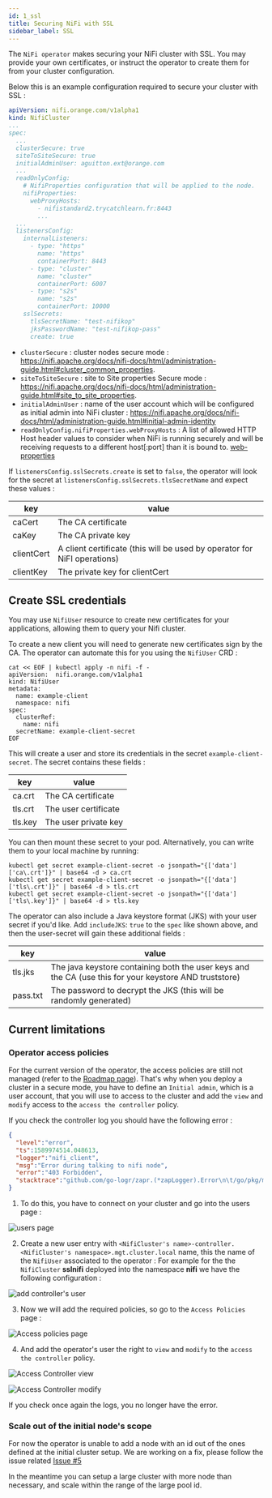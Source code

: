 ```yaml
---
id: 1_ssl
title: Securing NiFi with SSL
sidebar_label: SSL
---
```


The `NiFi operator` makes securing your NiFi cluster with SSL. You may provide your own certificates, or instruct the operator to create them for from your cluster configuration.

Below this is an example configuration required to secure your cluster with SSL : 

```yaml
apiVersion: nifi.orange.com/v1alpha1
kind: NifiCluster
...
spec:
  ...
  clusterSecure: true
  siteToSiteSecure: true
  initialAdminUser: aguitton.ext@orange.com
  ...
  readOnlyConfig:
    # NifiProperties configuration that will be applied to the node.
    nifiProperties:
      webProxyHosts:
        - nifistandard2.trycatchlearn.fr:8443
        ...
  ...
  listenersConfig:
    internalListeners:
      - type: "https"
        name: "https"
        containerPort: 8443
      - type: "cluster"
        name: "cluster"
        containerPort: 6007
      - type: "s2s"
        name: "s2s"
        containerPort: 10000
    sslSecrets:
      tlsSecretName: "test-nifikop"
      jksPasswordName: "test-nifikop-pass"
      create: true
```

- `clusterSecure` : cluster nodes secure mode : https://nifi.apache.org/docs/nifi-docs/html/administration-guide.html#cluster_common_properties.
- `siteToSiteSecure` : site to Site properties Secure mode : https://nifi.apache.org/docs/nifi-docs/html/administration-guide.html#site_to_site_properties.
- `initialAdminUser` : name of the user account which will be configured as initial admin into NiFi cluster : https://nifi.apache.org/docs/nifi-docs/html/administration-guide.html#initial-admin-identity
- `readOnlyConfig.nifiProperties.webProxyHosts` : A list of allowed HTTP Host header values to consider when NiFi is running securely and will be receiving requests to a different host[:port] than it is bound to. [web-properties](https://nifi.apache.org/docs/nifi-docs/html/administration-guide.html#web-properties)

If `listenersConfig.sslSecrets.create` is set to `false`, the operator will look for the secret at `listenersConfig.sslSecrets.tlsSecretName` and expect these values :

| key | value |
|-----|-------|
| caCert | The CA certificate |
| caKey | The CA private key |
| clientCert | A client certificate (this will be used by operator for NiFI operations) |
| clientKey | The private key for clientCert |

## Create SSL credentials

You may use `NifiUser` resource to create new certificates for your applications, allowing them to query your Nifi cluster.

To create a new client you will need to generate new certificates sign by the CA. The operator can automate this for you using the `NifiUser` CRD : 

```console
cat << EOF | kubectl apply -n nifi -f -
apiVersion:  nifi.orange.com/v1alpha1
kind: NifiUser
metadata:
  name: example-client
  namespace: nifi
spec:
  clusterRef:
    name: nifi
  secretName: example-client-secret
EOF
```

This will create a user and store its credentials in the secret `example-client-secret`. The secret contains these fields : 

| key | value |
|-----|-------|
| ca.crt | The CA certificate |
| tls.crt | The user certificate |
| tls.key | The user private key |

You can then mount these secret to your pod. Alternatively, you can write them to your local machine by running:

```console
kubectl get secret example-client-secret -o jsonpath="{['data']['ca\.crt']}" | base64 -d > ca.crt
kubectl get secret example-client-secret -o jsonpath="{['data']['tls\.crt']}" | base64 -d > tls.crt
kubectl get secret example-client-secret -o jsonpath="{['data']['tls\.key']}" | base64 -d > tls.key
```

The operator can also include a Java keystore format (JKS) with your user secret if you'd like. Add `includeJKS`: `true` to the `spec` like shown above, and then the user-secret will gain these additional fields :

| key | value |
|-----|-------|
| tls.jks | The java keystore containing both the user keys and the CA (use this for your keystore AND truststore) |
| pass.txt | The password to decrypt the JKS (this will be randomly generated) |

## Current limitations

### Operator access policies

For the current version of the operator, the access policies are still not managed (refer to the [Roadmap page](/nifikop/docs/1_concepts/4_roadmap#authentification-management)).
That's why when you deploy a cluster in a secure mode, you have to define an `Initial admin`, which is a user account, that you will use to access to the cluster and add the `view` and `modify` access to the `access the controller` policy.

If you check the controller log you should have the following error : 

```json
{
  "level":"error",
  "ts":1589974514.048613,
  "logger":"nifi_client",
  "msg":"Error during talking to nifi node",
  "error":"403 Forbidden",
  "stacktrace":"github.com/go-logr/zapr.(*zapLogger).Error\n\t/go/pkg/mod/github.com/go-logr/zapr@v0.1.1/zapr.go:128\ngithub.com/erdrix/nifikop/pkg/nificlient.(*nifiClient).DescribeCluster\n\tnifikop/pkg/nificlient/system.go:22\ngithub.com/erdrix/nifikop/pkg/nificlient.(*nifiClient).Build\n\tnifikop/pkg/nificlient/client.go:70\ngithub.com/erdrix/nifikop/pkg/nificlient.NewFromCluster\n\tnifikop/pkg/nificlient/client.go:92\ngithub.com/erdrix/nifikop/pkg/controller/common.NewNodeConnection\n\tnifikop/pkg/controller/common/controller_common.go:68\ngithub.com/erdrix/nifikop/pkg/scale.EnsureRemovedNodes\n\tnifikop/pkg/scale/scale.go:210\ngithub.com/erdrix/nifikop/pkg/resources/nifi.(*Reconciler).Reconcile\n\tnifikop/pkg/resources/nifi/nifi.go:186\ngithub.com/erdrix/nifikop/pkg/controller/nificluster.(*ReconcileNifiCluster).Reconcile\n\tnifikop/pkg/controller/nificluster/nificluster_controller.go:146\nsigs.k8s.io/controller-runtime/pkg/internal/controller.(*Controller).reconcileHandler\n\t/go/pkg/mod/sigs.k8s.io/controller-runtime@v0.4.0/pkg/internal/controller/controller.go:256\nsigs.k8s.io/controller-runtime/pkg/internal/controller.(*Controller).processNextWorkItem\n\t/go/pkg/mod/sigs.k8s.io/controller-runtime@v0.4.0/pkg/internal/controller/controller.go:232\nsigs.k8s.io/controller-runtime/pkg/internal/controller.(*Controller).worker\n\t/go/pkg/mod/sigs.k8s.io/controller-runtime@v0.4.0/pkg/internal/controller/controller.go:211\nk8s.io/apimachinery/pkg/util/wait.JitterUntil.func1\n\t/go/pkg/mod/k8s.io/apimachinery@v0.0.0-20191004115801-a2eda9f80ab8/pkg/util/wait/wait.go:152\nk8s.io/apimachinery/pkg/util/wait.JitterUntil\n\t/go/pkg/mod/k8s.io/apimachinery@v0.0.0-20191004115801-a2eda9f80ab8/pkg/util/wait/wait.go:153\nk8s.io/apimachinery/pkg/util/wait.Until\n\t/go/pkg/mod/k8s.io/apimachinery@v0.0.0-20191004115801-a2eda9f80ab8/pkg/util/wait/wait.go:88"
}
```

1. To do this, you have to connect on your cluster and go into the users page : 

![users page](/nifikop/img/3_tasks/2_security/1_ssl/users.png)

2. Create a new user entry with `<NifiCluster's name>-controller.<NifiCluster's namespace>.mgt.cluster.local` name, this the name of the `NifiUser` associated to the operator : 
For example for the the `NifiCluster` **sslnifi** deployed into the namespace **nifi** we have the following configuration : 

![add controller's user](/nifikop/img/3_tasks/2_security/1_ssl/add_user_controller.png)

3. Now we will add the required policies, so go to the `Access Policies` page : 

![Access policies page](/nifikop/img/3_tasks/2_security/1_ssl/access_policies_page.png)

4. And add the operator's user the right to `view` and `modify` to the `access the controller` policy.

![Access Controller view](/nifikop/img/3_tasks/2_security/1_ssl/access_conrtoller_view.png)

![Access Controller modify](/nifikop/img/3_tasks/2_security/1_ssl/access_conrtoller_modify.png)

If you check once again the logs, you no longer have the error.

### Scale out of the initial node's scope

For now the operator is unable to add a node with an id out of the ones defined at the initial cluster setup. We are working on a fix, please follow the issue related [Issue #5](https://gitlab.si.francetelecom.fr/kubernetes/nifikop/issues/5)

In the meantime you can setup a large cluster with more node than necessary, and scale within the range of the large pool id.